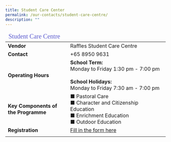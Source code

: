 ```yaml
---
title: Student Care Center
permalink: /our-contacts/student-care-centre/
description: ""
---
```

<table>
	<thead>
		<tr><td style="font-family:impact; font-size:20px; color:rgb(94,94,207)" colspan=2>Student Care Centre</td></tr>
	</thead>
	<tbody>
		<tr>
			<td width=180 style="font-weight:bold">Vendor</td>
			<td>Raffles Student Care Centre</td>
		</tr>
		<tr>
			<td style="font-weight:bold">Contact</td>
			<td>+65 8950 9631</td>
		</tr>
			<tr>
			<td style="font-weight:bold">Operating Hours</td>
				<td><b>School Term:</b><br>
							Monday to Friday 1:30 pm - 7:00 pm<br><br>
					<b>School Holidays:</b><br>
							Monday to Friday 7:30 am - 7:00 pm</td>
		</tr>
		<tr>
			<td style="font-weight:bold">Key Components of the Programme</td>
			<td>&#9632; Pastoral Care<br>
&#9632; Character and Citizenship Education<br>
&#9632; Enrichment Education<br>
&#9632; Outdoor Education	
				</td>
		</tr>
		<tr>
			<td style="font-weight:bold">Registration</td>
			<td><a href="https://docs.google.com/forms/d/e/1FAIpQLSc9GtLocLHJA2UgbVqsWVca9sMf6yutzOvJTlXHDw7o6u2-DA/viewform" target="_blank">Fill in the form here</a></td></tr>
		<tr><td></td></tr>
	</tbody>
</table>